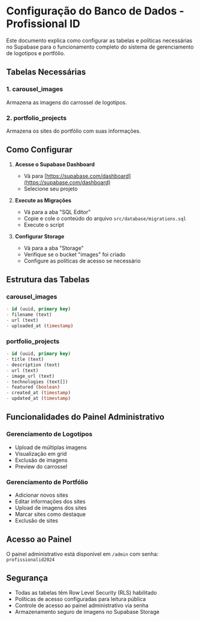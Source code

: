# Configuração do Banco de Dados - Profissional ID

Este documento explica como configurar as tabelas e políticas necessárias no Supabase para o funcionamento completo do sistema de gerenciamento de logotipos e portfólio.

## Tabelas Necessárias

### 1. carousel_images
Armazena as imagens do carrossel de logotipos.

### 2. portfolio_projects
Armazena os sites do portfólio com suas informações.

## Como Configurar

1. **Acesse o Supabase Dashboard**
   - Vá para [https://supabase.com/dashboard](https://supabase.com/dashboard)
   - Selecione seu projeto

2. **Execute as Migrações**
   - Vá para a aba "SQL Editor"
   - Copie e cole o conteúdo do arquivo `src/database/migrations.sql`
   - Execute o script

3. **Configurar Storage**
   - Vá para a aba "Storage"
   - Verifique se o bucket "images" foi criado
   - Configure as políticas de acesso se necessário

## Estrutura das Tabelas

### carousel_images
```sql
- id (uuid, primary key)
- filename (text)
- url (text)
- uploaded_at (timestamp)
```

### portfolio_projects
```sql
- id (uuid, primary key)
- title (text)
- description (text)
- url (text)
- image_url (text)
- technologies (text[])
- featured (boolean)
- created_at (timestamp)
- updated_at (timestamp)
```

## Funcionalidades do Painel Administrativo

### Gerenciamento de Logotipos
- Upload de múltiplas imagens
- Visualização em grid
- Exclusão de imagens
- Preview do carrossel

### Gerenciamento de Portfólio
- Adicionar novos sites
- Editar informações dos sites
- Upload de imagens dos sites
- Marcar sites como destaque
- Exclusão de sites

## Acesso ao Painel

O painel administrativo está disponível em `/admin` com senha: `profissionalid2024`

## Segurança

- Todas as tabelas têm Row Level Security (RLS) habilitado
- Políticas de acesso configuradas para leitura pública
- Controle de acesso ao painel administrativo via senha
- Armazenamento seguro de imagens no Supabase Storage